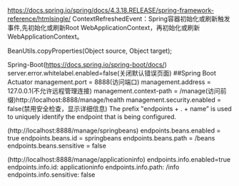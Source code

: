 https://docs.spring.io/spring/docs/4.3.18.RELEASE/spring-framework-reference/htmlsingle/
ContextRefreshedEvent：Spring容器初始化或刷新触发事件,先初始化或刷新Root WebApplicationContext，再初始化或刷新WebApplicationContext。

BeanUtils.copyProperties(Object source, Object target);



Spring-Boot(https://docs.spring.io/spring-boot/docs/)
server.error.whitelabel.enabled=false(关闭默认错误页面)
##Spring Boot Actuator
management.port = 8888(访问端口)
management.address = 127.0.0.1(不允许远程管理连接)
management.context-path = /manage(访问前缀)http://localhost:8888/manage/health
management.security.enabled = false(禁用安全检查，显示详细信息)
The prefix ‟endpoints + . + name” is used to uniquely identify the endpoint that is being configured.

(http://localhost:8888/manage/springbeans)
endpoints.beans.enabled = true
endpoints.beans.id = springbeans
endpoints.beans.path = /beans
endpoints.beans.sensitive = false

(http://localhost:8888/manage/applicationinfo)
endpoints.info.enabled=true
endpoints.info.id: applicationinfo
endpoints.info.path: /info
endpoints.info.sensitive: false


